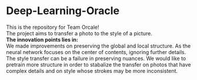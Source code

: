 # Deep-Learning-Oracle

This is the repository for Team Orcale!<br>
The project aims to transfer a photo to the style of a picture.<br>
**The innovation points lies in:** <br>
We made improvements on preserving the global and local structure. As the neural network focuses on the center of contents, ignoring further details. The style transfer can be a failure in preserving nuances. We would like to pretrain more structure in order to stabalize the transfer on photos that have complex details and on style whose strokes may be more inconsistent.
